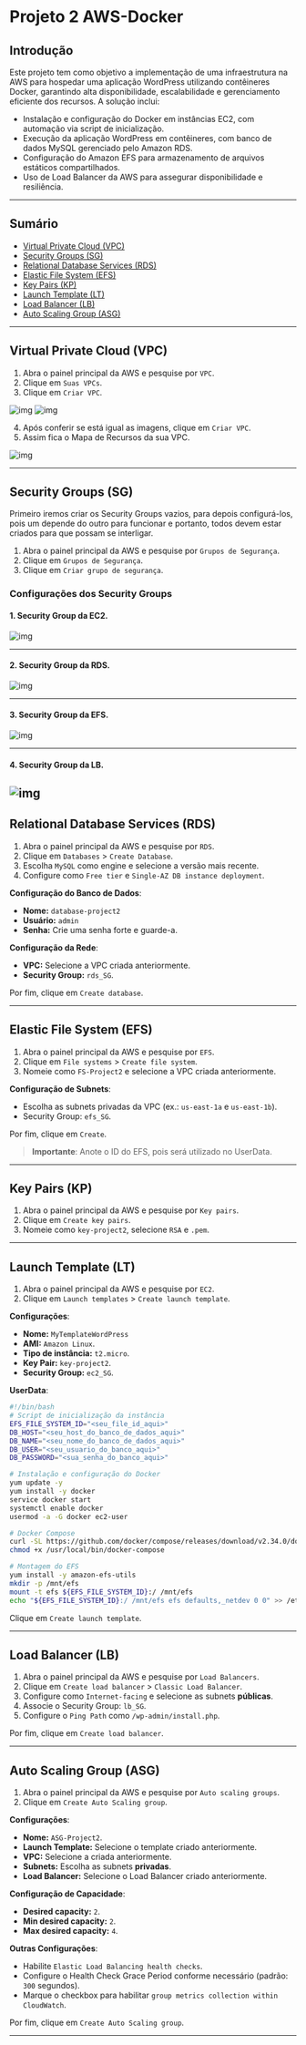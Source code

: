 # Projeto 2 AWS-Docker

## Introdução 

Este projeto tem como objetivo a implementação de uma infraestrutura na AWS para hospedar uma aplicação WordPress utilizando contêineres Docker, garantindo alta disponibilidade, escalabilidade e gerenciamento eficiente dos recursos. A solução inclui:
- Instalação e configuração do Docker em instâncias EC2, com automação via script de inicialização.
- Execução da aplicação WordPress em contêineres, com banco de dados MySQL gerenciado pelo Amazon RDS.
- Configuração do Amazon EFS para armazenamento de arquivos estáticos compartilhados.
- Uso de Load Balancer da AWS para assegurar disponibilidade e resiliência.

---

## Sumário

- [Virtual Private Cloud (VPC)](#virtual-private-cloud-vpc)
- [Security Groups (SG)](#security-groups-sg)
- [Relational Database Services (RDS)](#relational-database-services-rds)
- [Elastic File System (EFS)](#elastic-file-system-efs)
- [Key Pairs (KP)](#key-pairs-kp)
- [Launch Template (LT)](#launch-template-lt)
- [Load Balancer (LB)](#load-balancer-lb)
- [Auto Scaling Group (ASG)](#auto-scaling-group-asg)

---

## Virtual Private Cloud (VPC)

1. Abra o painel principal da AWS e pesquise por `VPC`.
2. Clique em `Suas VPCs`.
3. Clique em `Criar VPC`.

![img](images/vpc1.png)
![img](images/vpc2.png)

4. Após conferir se está igual as imagens, clique em `Criar VPC`.
5. Assim fica o Mapa de Recursos da sua VPC.

![img](images/mapavpc.png)

---

## Security Groups (SG)

Primeiro iremos criar os Security Groups vazios, para depois configurá-los, pois um depende do outro para funcionar e portanto, todos devem estar criados para que possam se interligar.

1. Abra o painel principal da AWS e pesquise por `Grupos de Segurança`.
2. Clique em `Grupos de Segurança`.
3. Clique em `Criar grupo de segurança`.


### Configurações dos Security Groups

#### 1. Security Group da EC2.

![img](images/ec2SG.png)

---

#### 2. Security Group da RDS.

![img](images/rdsSG.png)

---

#### 3. Security Group da EFS.

![img](images/efsSG.png)

---

#### 4. Security Group da LB.

![img](images/lbSG.png)
---

## Relational Database Services (RDS)

1. Abra o painel principal da AWS e pesquise por `RDS`.
2. Clique em `Databases` > `Create Database`.
3. Escolha `MySQL` como engine e selecione a versão mais recente.
4. Configure como `Free tier` e `Single-AZ DB instance deployment`.

**Configuração do Banco de Dados**:
- **Nome:** `database-project2`
- **Usuário:** `admin`
- **Senha:** Crie uma senha forte e guarde-a.

**Configuração da Rede**:
- **VPC:** Selecione a VPC criada anteriormente.
- **Security Group:** `rds_SG`.

Por fim, clique em `Create database`.

---

## Elastic File System (EFS)

1. Abra o painel principal da AWS e pesquise por `EFS`.
2. Clique em `File systems` > `Create file system`.
3. Nomeie como `FS-Project2` e selecione a VPC criada anteriormente.

**Configuração de Subnets**:
- Escolha as subnets privadas da VPC (ex.: `us-east-1a` e `us-east-1b`).
- Security Group: `efs_SG`.

Por fim, clique em `Create`.

> **Importante**: Anote o ID do EFS, pois será utilizado no UserData.

---

## Key Pairs (KP)

1. Abra o painel principal da AWS e pesquise por `Key pairs`.
2. Clique em `Create key pairs`.
3. Nomeie como `key-project2`, selecione `RSA` e `.pem`.

---

## Launch Template (LT)

1. Abra o painel principal da AWS e pesquise por `EC2`.
2. Clique em `Launch templates` > `Create launch template`.

**Configurações**:
- **Nome:** `MyTemplateWordPress`
- **AMI:** `Amazon Linux`.
- **Tipo de instância:** `t2.micro`.
- **Key Pair:** `key-project2`.
- **Security Group:** `ec2_SG`.

**UserData**:
```bash
#!/bin/bash
# Script de inicialização da instância
EFS_FILE_SYSTEM_ID="<seu_file_id_aqui>"
DB_HOST="<seu_host_do_banco_de_dados_aqui>"
DB_NAME="<seu_nome_do_banco_de_dados_aqui>"
DB_USER="<seu_usuario_do_banco_aqui>"
DB_PASSWORD="<sua_senha_do_banco_aqui>"

# Instalação e configuração do Docker
yum update -y
yum install -y docker
service docker start
systemctl enable docker
usermod -a -G docker ec2-user

# Docker Compose
curl -SL https://github.com/docker/compose/releases/download/v2.34.0/docker-compose-linux-x86_64 -o /usr/local/bin/docker-compose
chmod +x /usr/local/bin/docker-compose

# Montagem do EFS
yum install -y amazon-efs-utils
mkdir -p /mnt/efs
mount -t efs ${EFS_FILE_SYSTEM_ID}:/ /mnt/efs
echo "${EFS_FILE_SYSTEM_ID}:/ /mnt/efs efs defaults,_netdev 0 0" >> /etc/fstab
```

Clique em `Create launch template`.

---

## Load Balancer (LB)

1. Abra o painel principal da AWS e pesquise por `Load Balancers`.
2. Clique em `Create load balancer` > `Classic Load Balancer`.
3. Configure como `Internet-facing` e selecione as subnets **públicas**.
4. Associe o Security Group: `lb_SG`.
5. Configure o `Ping Path` como `/wp-admin/install.php`.

Por fim, clique em `Create load balancer`.

---

## Auto Scaling Group (ASG)

1. Abra o painel principal da AWS e pesquise por `Auto scaling groups`.
2. Clique em `Create Auto Scaling group`.

**Configurações**:
- **Nome:** `ASG-Project2`.
- **Launch Template:** Selecione o template criado anteriormente.
- **VPC:** Selecione a criada anteriormente.
- **Subnets:** Escolha as subnets **privadas**.
- **Load Balancer:** Selecione o Load Balancer criado anteriormente.

**Configuração de Capacidade**:
- **Desired capacity:** `2`.
- **Min desired capacity:** `2`.
- **Max desired capacity:** `4`.

**Outras Configurações**:
- Habilite `Elastic Load Balancing health checks`.
- Configure o Health Check Grace Period conforme necessário (padrão: `300` segundos).
- Marque o checkbox para habilitar `group metrics collection within CloudWatch`.

Por fim, clique em `Create Auto Scaling group`.

---
